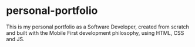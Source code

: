 # personal-portfolio
This is my personal portfolio as a Software Developer, created from scratch and built with the Mobile First development philosophy, using HTML, CSS and JS.
